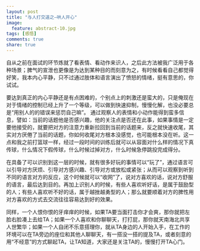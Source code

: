 ```yaml
---
layout: post
title: "与人打交道之—哄人开心"
image:
  feature: abstract-10.jpg
tags: [感悟]
comments: true
share: true
---
```


  自从之前在面试的环节炼就了看表情、看动作来识人，之后此方法被我广泛用于各种场景；脾气的宣泄也更像是为达到某种目的而刻意为之，有时候看看自己都觉得好笑，我本内心平静，只不过通过肢体和语言演出了愤怒的情绪，挺有意思的，你试试。
  
  要达到真正的内心平静还是有点困难的，个别点上的刺激还是蛮大的，只是俺现在对于情绪的控制已经上升了一个等级，可以做到快速抑制，慢慢化解，也没必要总是“用别人的的错误来惩罚自己嘛”。
通过观察人的表情和小动作能得到蛮多信息，譬如：当前的话题他是否感兴趣，他的关注点是否还在此事，如果事情是一定要他接受的，就要把对方的注意力重新拉回到当前的话题来，反之就快速收尾，其实对方厌倦了当前的话题，你如何收尾对方根本没感觉，也可能根本没在听。这一点和我之前打篮球一样，经过一段时间的训练后就可以从容面对什么样的情况下真传球，什么情况下假传球，什么时候过掉对方，什么时候急停跳投完成得分。

  在具备了可以识别到这一层的时候，就有很多好玩的事情可以“玩了”，通过语言可以引导对方厌烦、引导对方感兴趣、引导对方或放松或紧张；从而可以观察到听到不同的语言对方的反应，这个时候就可以“收网”了，说对方喜欢的话，说对方舒服的语言，最后达到目的。再加上识别人的时候，有些人喜欢听好话，是属于鼓励型的人；有些人喜欢听不好的话，属于越挫越勇型的人；那么就要顺着对方的脾性用对方喜欢的方式去交流往往容易达到好的效果。

  同样，一个人恨你恨的牙痒痒的时候，如果TA要当面打击你才会爽，那你就把左脸右脸凑上去给TA；如果一个人喜欢和你聊聊天，打打屁，那你就天南海北共享人世繁华；如果一个人自闭不乐意搭理你，就从TA身边的人开始入手，在工作的环境可以在TA旁边的座位和其他人聊聊天，有一搭没一搭的提及TA，或者刻意的用“不经意”的方式聊起TA，让TA知道，大家还是关注TA的，慢慢打开TA心门。


